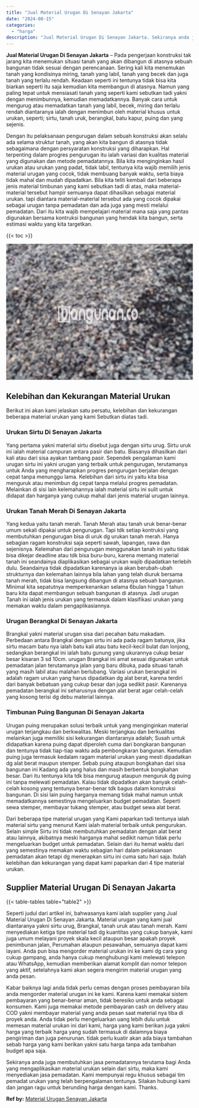 ```yaml
---
title: "Jual Material Urugan Di Senayan Jakarta"
date: "2024-08-15"
categories: 
  - "harga"
description: "Jual Material Urugan Di Senayan Jakarta. Sekiranya anda juga membutuhkan jasa pemadatannya terutama bagi Anda yang mengaplikasikan material urukan selain dar..."
---
```


**Jual Material Urugan Di Senayan Jakarta** – Pada pengerjaan konstruksi tak jarang kita menemukan situasi tanah yang akan dibangun di atasnya sebuah bangunan tidak sesuai dengan perencanaan. Sering kali kita menemukan tanah yang kondisinya miring, tanah yang labil, tanah yang becek dan juga tanah yang terlalu rendah. Keadaan seperti ini tentunya tidak bisa kita biarkan seperti itu saja kemudian kita membangun di atasnya. Namun yang paling tepat untuk mensiasati tanah yang seperti kami sebutkan tadi yakni dengan menimbunnya, kemudian memadatkannya. Banyak cara untuk mengurug atau memadatkan tanah yang labil, becek, miring dan terlalu rendah diantaranya ialah dengan menimbun oleh material khusus untuk urukan, seperti; sirtu, tanah uruk, berangkal, batu kapur, puing dan yang sejenis.

Dengan itu pelaksanaan pengurugan dalam sebuah konstruksi akan selalu ada selama struktur tanah, yang akan kita bangun di atasnya tidak sebagaimana dengan persyaratan konstruksi yang diharapkan. Hal terpenting dalam progres pengurugan itu ialah variasi dan kualitas material yang digunakan dan metode pemadatannya. Bila kita menginginkan hasil urukan atau urukan yang padat, tidak labil, tentunya kita wajib memilih jenis material urugan yang cocok, tidak membuang banyak waktu, serta biaya tidak mahal dan mudah dipadatkan. Bila kita teliti kembali dari beberapa jenis material timbunan yang kami sebutkan tadi di atas, maka material-material tersebut hampir semuanya dapat dihasilkan sebagai material urukan. tapi diantara material-material tersebut ada yang cocok dipakai sebagai urugan tanpa pemadatan dan ada juga yang mesti melalui pemadatan. Dari itu kita wajib mempelajari material mana saja yang pantas digunakan bersama kontruksi bangunan yang hendak kita bangun, serta estimasi waktu yang kita targetkan.

{{< toc >}}

![Jual Material Urugan Di Senayan Jakarta](/images/jual-urugan-08.png)

## Kelebihan dan Kekurangan Material Urukan

Berikut ini akan kami jelaskan satu persatu, kelebihan dan kekurangan beberapa material urukan yang kami Sebutkan diatas tadi.

### Urukan Sirtu Di Senayan Jakarta

Yang pertama yakni material sirtu disebut juga dengan sirtu urug. Sirtu uruk ini ialah material campuran antara pasir dan batu. Biasanya dihasilkan dari kali atau dari sisa ayakan tambang pasir. Sependek pengalaman kami urugan sirtu ini yakni urugan yang terbaik untuk pengurugan, terutamanya untuk Anda yang mengharapkan progres pengurugan berjalan dengan cepat tanpa menunggu lama. Kelebihan dari sirtu ini yaitu kita bisa menguruk atau menimbun dg cepat tanpa melalui progres pemadatan. Melainkan di sisi lain kelemahannya ialah material sirtu ini sulit untuk didapat dan harganya yang cukup mahal dari jenis material urugan lainnya.

### Urukan Tanah Merah Di Senayan Jakarta

Yang kedua yaitu tanah merah. Tanah Merah atau tanah uruk benar-benar umum sekali dipakai untuk pengurugan. Tapi tdk setiap kontruksi yang membutuhkan pengurugan bisa di uruk dg urukan tanah merah. Hanya sebagian ragam konstruksi saja seperti sawah, lapangan, rawa dan sejenisnya. Kelemahan dari pengurugan menggunakan tanah ini yaitu tidak bisa dikejar deadline atau tdk bisa buru-buru, karena memang material tanah ini seandainya diaplikasikan sebagai urukan wajib dipadatkan terlebih dulu. Seandainya tidak dipadatkan karenanya ia akan berubah-ubah strukturnya dan kelemahan lainnya bila lahan yang telah diuruk bersama tanah merah, tidak bisa langsung dibangun di atasnya sebuah bangunan. Minimal kita sepatutnya memperkenankan selama 6bulan hingga 1 tahun baru kita dapat membangun sebuah bangunan di atasnya. Jadi urugan Tanah ini ialah jenis urukan yang termasuk dalam klasifikasi urukan yang memakan waktu dalam pengaplikasiannya.

### Urugan Berangkal Di Senayan Jakarta

Brangkal yakni material urugan sisa dari pecahan batu makadam. Perbedaan antara Brangkal dengan sirtu ini ada pada ragam batunya, jika sirtu macam batu nya ialah batu kali atau batu kecil-kecil bulat dan lonjong, sedangkan berangkal ini ialah batu gunung yang ukurannya cukup besar besar kisaran 3 sd 10cm. urugan Brangkal ini amat sesuai digunakan untuk pemadatan jalan terutamanya jalan yang baru dibuka, pada situasi tanah yang masih labil atau malahan berlubang. Variasi urukan berangkal ini adalah ragam urukan yang harus dipadatkan dg alat berat, karena terdiri dari banyak bebatuan yang cukup besar dan juga sedikit pasir. Karenanya pemadatan berangkal ini seharusnya dengan alat berat agar celah-celah yang kosong terisi dg debu material lainnya.

### Timbunan Puing Bangunan Di Senayan Jakarta

Urugan puing merupakan solusi terbaik untuk yang menginginkan material urugan terjangkau dan berkwalitas. Meski terjangkau dan berkualitas melainkan juga memiliki sisi kekurangan diantaranya adalah; Susah untuk didapatkan karena puing dapat diperoleh cuma dari bongkaran bangunan dan tentunya tidak tiap-tiap waktu ada pembongkaran bangunan. Kemudian puing juga termasuk kedalam ragam material urukan yang mesti dipadatkan dg alat berat maupun stemper. Sebab puing ataupun bongkahan dari sisa bangunan ini Kadang ada yang halus dan masih berbentuk bongkahan besar. Dari itu tentunya kita tdk bisa mengurug ataupun menguruk dg puing ini tanpa melewati pemadatan. Kalau tidak dipadatkan akan banyak celah-celah kosong yang tentunya benar-benar tdk bagus dalam konstruksi bangunan. Di sisi lain puing harganya memang tidak mahal namun untuk memadatkannya semestinya mengeluarkan budget pemadatan. Seperti sewa stemper, membayar tukang stemper, atau budget sewa alat berat.

Dari beberapa tipe material urugan yang Kami paparkan tadi tentunya ialah material sirtu yang menurut Kami ialah material terbaik untuk pengurukan. Selain simple Sirtu ini tidak membutuhkan pemadatan dengan alat berat atau lainnya, akibatnya meski harganya mahal sedikit namun tidak perlu mengeluarkan budget untuk pemadatan. Selain dari itu hemat waktu dari yang semestinya memakan waktu sebagian hari dalam pelaksanaan pemadatan akan tetapi dg menerapkan sirtu ini cuma satu hari saja. Itulah kelebihan dan kekurangan yang dapat kami paparkan dari 4 tipe material urukan.

## Supplier Material Urugan Di Senayan Jakarta

{{< table-tables table="table2" >}}

Seperti judul dari artikel ini, bahwasanya kami ialah supplier yang Jual Material Urugan Di Senayan Jakarta. Material urugan yang kami jual diantaranya yakni sirtu urug, Brangkal, tanah uruk atau tanah merah. Kami menyediakan ketiga tipe material tadi dg kuantitas yang cukup banyak, kami juga umum melayani proyek skala kecil ataupun besar apakah proyek penimbunan jalan, Perumahan ataupun pesawahan, semuanya dapat kami layani. Anda pun bisa mengorder material urukan ini ke kami dg cara yang cukup gampang, anda hanya cukup menghubungi kami melewati telepon atau WhatsApp, kemudian memberikan alamat komplit dan nomor telepon yang aktif, setelahnya kami akan segera mengirim material urugan yang anda pesan.

Kabar baiknya lagi anda tidak perlu cemas dengan proses pembayaran bila anda mengorder material urugan ini ke kami. Karena kami memakai sistem pembayaran yang benar-benar aman, tidak beresiko untuk anda sebagai konsumen. Kami juga memakai metode pembayaran cash on delivery atau COD yakni membayar material yang anda pesan saat material nya tiba di proyek anda. Anda tidak perlu mengeluarkan uang lebih dulu untuk memesan material urukan ini dari kami, harga yang kami berikan juga yakni harga yang terbaik harga yang sudah termasuk di dalamnya biaya pengiriman dan juga penurunan. tidak perlu kuatir akan ada biaya tambahan sebab harga yang kami berikan yakni satu harga tanpa ada tambahan budget apa saja.

Sekiranya anda juga membutuhkan jasa pemadatannya terutama bagi Anda yang mengaplikasikan material urukan selain dari sirtu, maka kami menyediakan jasa pemadatan. Kami mempunyai regu khusus sebagai tim pemadat urukan yang telah berpengalaman tentunya. Silakan hubungi kami dan jangan ragu untuk berunding harga dengan kami. Thanks.

**Ref by:** [Material Urugan Senayan Jakarta](https://id.wikipedia.org/wiki/Material)
